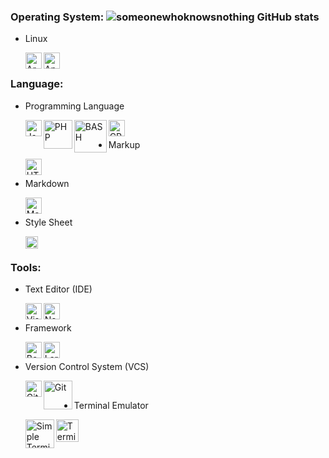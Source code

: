 ### Operating System: ![someonewhoknowsnothing GitHub stats](https://github-readme-stats.vercel.app/api?username=someonewhoknowsnothing&show_icons=true&theme=radical)

- Linux

  <a href="https://archlinux.org">
    <img align="left" alt="Arch Linux" width="26px" src="https://raw.githubusercontent.com/someonewhoknowsnothing/icon/main/os/linux/arch/arch.svg" />
  </a>

  <a href="https://www.android.com">
    <img align="left" alt="Android" width="26px" src="https://raw.githubusercontent.com/someonewhoknowsnothing/icon/main/os/linux/android/android.svg" />
  </a>

<br>

### Language:

- Programming Language

  <a href="https://www.javascript.com">
    <img align="left" alt="Javascript" width="26px" src="https://raw.githubusercontent.com/someonewhoknowsnothing/icon/main/language/programming/javascript.svg" />
  </a>

  <a href="https://www.php.net">
    <img align="left" alt="PHP" width="46px" src="https://raw.githubusercontent.com/someonewhoknowsnothing/icon/main/language/programming/php.svg" />
  </a>

  <a href="https://www.gnu.org/software/bash">
    <img align="left" alt="BASH" width="52px" src="https://raw.githubusercontent.com/someonewhoknowsnothing/icon/main/language/programming/bash.svg" />
  </a>

  <a href="https://isocpp.org">
    <img align="left" alt="CPP" width="26px" src="https://raw.githubusercontent.com/someonewhoknowsnothing/icon/main/language/programming/cpp.svg" />
  </a>

<br>

- Markup
  
  <a href="https://html.spec.whatwg.org/multipage/">
    <img align="left" alt="HTML" width="26px" src="https://raw.githubusercontent.com/someonewhoknowsnothing/icon/main/language/programming/html.svg" />
  </a>

<br>

- Markdown

  <a href="https://www.markdownguide.org/">
    <img align="left" alt="Markdown" width="26px" src="https://upload.wikimedia.org/wikipedia/commons/4/48/Markdown-mark.svg" />
  </a>

<br>

- Style Sheet

  <a href="https://www.w3.org/Style/CSS/Overview.en.html">
    <img align="left" alt="CSS" width="20px" src="https://raw.githubusercontent.com/someonewhoknowsnothing/icon/main/language/programming/css.svg" />
  </a>

<br>

### Tools:

- Text Editor (IDE)
  
  <a href="https://code.visualstudio.com">
    <img align="left" alt="Visual Studio Code" width="26px" src="https://raw.githubusercontent.com/someonewhoknowsnothing/icon/main/tools/text-editor/vscode.svg" />
  </a>

  <a href="neovim.io">
    <img align="left"alt="Neovim" width="26px" src="https://raw.githubusercontent.com/someonewhoknowsnothing/icon/main/tools/text-editor/neovim.svg" />
  </a>

<br>

- Framework

  <a href="https://getbootstrap.com">
    <img align="left" alt="Bootstrap" width="26px" src="https://raw.githubusercontent.com/someonewhoknowsnothing/icon/main/tools/framework/bootstrap.svg" />
  </a>

  <a href="https://laravel.com">
    <img align="left" alt="Laravel" width="26px" src="https://raw.githubusercontent.com/someonewhoknowsnothing/icon/main/tools/framework/laravel.svg" />
  </a>

<br>

- Version Control System (VCS)

  <a href="https://github.com/" target="_blank">
    <img align="left" alt="GitHub" width="26px" src="https://raw.githubusercontent.com/someonewhoknowsnothing/icon/main/tools/version-control-system/github.png"/>
  </a>

  <a href="https://git-scm.com">
    <img align="left" alt="Git" width="46px" src="https://raw.githubusercontent.com/someonewhoknowsnothing/icon/main/tools/version-control-system/git.svg" />
  </a>

<br>

- Terminal Emulator

  <a href="https://st.suckless.org/">
    <img align="left" alt="Simple Terminal (Suckless)" width="46px" src="https://raw.githubusercontent.com/someonewhoknowsnothing/icon/main/tools/terminal-emulator/st.svg" />
  </a>

  <a href="https://wiki.termux.com">
    <img align="left" alt="Terminal Emulator for Android" width="36px" src="https://raw.githubusercontent.com/someonewhoknowsnothing/icon/main/tools/terminal-emulator/termux.png" />
  </a>
